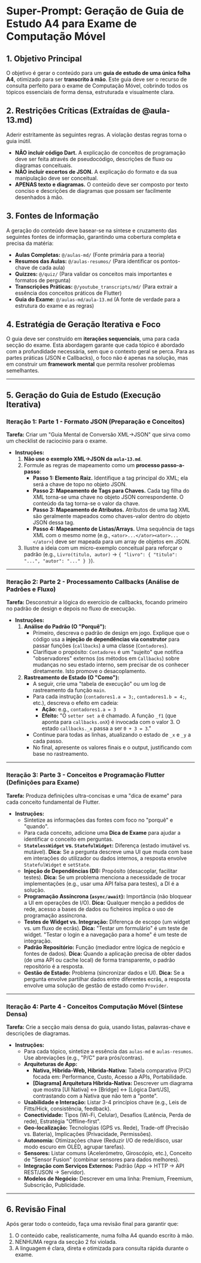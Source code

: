 # Super-Prompt: Geração de Guia de Estudo A4 para Exame de Computação Móvel

## 1. Objetivo Principal

O objetivo é gerar o conteúdo para um **guia de estudo de uma única folha A4**, otimizado para ser **transcrito à mão**. Este guia deve ser o recurso de consulta perfeito para o exame de Computação Móvel, cobrindo todos os tópicos essenciais de forma densa, estruturada e visualmente clara.

## 2. Restrições Críticas (Extraídas de @aula-13.md)

Aderir estritamente às seguintes regras. A violação destas regras torna o guia inútil.

- **NÃO incluir código Dart.** A explicação de conceitos de programação deve ser feita através de pseudocódigo, descrições de fluxo ou diagramas conceituais.
- **NÃO incluir excertos de JSON.** A explicação do formato e da sua manipulação deve ser conceitual.
- **APENAS texto e diagramas.** O conteúdo deve ser composto por texto conciso e descrições de diagramas que possam ser facilmente desenhados à mão.

## 3. Fontes de Informação

A geração do conteúdo deve basear-se na síntese e cruzamento das seguintes fontes de informação, garantindo uma cobertura completa e precisa da matéria:

- **Aulas Completas:** `@/aulas-md/` (Fonte primária para a teoria)
- **Resumos das Aulas:** `@/aulas-resumos/` (Para identificar os pontos-chave de cada aula)
- **Quizzes:** `@/quiz/` (Para validar os conceitos mais importantes e formatos de pergunta)
- **Transcrições Práticas:** `@/youtube_transcripts/md/` (Para extrair a essência dos conceitos práticos de Flutter)
- **Guia do Exame:** `@/aulas-md/aula-13.md` (A fonte de verdade para a estrutura do exame e as regras)

## 4. Estratégia de Geração Iterativa e Foco

O guia deve ser construído em **iterações sequenciais**, uma para cada secção do exame. Esta abordagem garante que cada tópico é abordado com a profundidade necessária, sem que o contexto geral se perca. Para as partes práticas (JSON e Callbacks), o foco não é apenas na solução, mas em construir um **framework mental** que permita resolver problemas semelhantes.

---

## 5. Geração do Guia de Estudo (Execução Iterativa)

### **Iteração 1: Parte 1 - Formato JSON (Preparação e Conceitos)**

**Tarefa:** Criar um "Guia Mental de Conversão XML->JSON" que sirva como um checklist de raciocínio para o exame.

- **Instruções:**
    1.  **Não use o exemplo XML->JSON da `aula-13.md`**.
    2.  Formule as regras de mapeamento como um **processo passo-a-passo**:
        -   **Passo 1: Elemento Raiz.** Identifique a tag principal do XML; ela será a chave de topo no objeto JSON.
        -   **Passo 2: Mapeamento de Tags para Chaves.** Cada tag filha do XML torna-se uma chave no objeto JSON correspondente. O conteúdo da tag torna-se o valor da chave.
        -   **Passo 3: Mapeamento de Atributos.** Atributos de uma tag XML são geralmente mapeados como chaves-valor dentro do objeto JSON dessa tag.
        -   **Passo 4: Mapeamento de Listas/Arrays.** Uma sequência de tags XML com o mesmo nome (e.g., `<ator>...</ator><ator>...</ator>`) deve ser mapeada para um array de objetos em JSON.
    3.  Ilustre a ideia com um micro-exemplo conceitual para reforçar o padrão (e.g., `Livro(titulo, autor)` -> `{ "livro": { "titulo": "...", "autor": "..." } }`).

---

### **Iteração 2: Parte 2 - Processamento Callbacks (Análise de Padrões e Fluxo)**

**Tarefa:** Desconstruir a lógica do exercício de callbacks, focando primeiro no padrão de design e depois no fluxo de execução.

- **Instruções:**
    1.  **Análise do Padrão (O "Porquê"):**
        -   Primeiro, descreva o padrão de design em jogo. Explique que o código usa a **injeção de dependências via construtor** para passar funções (`callbacks`) a uma classe (`Contadores`).
        -   Clarifique o propósito: `Contadores` é um "sujeito" que notifica "observadores" externos (os métodos em `Callbacks`) sobre mudanças no seu estado interno, sem precisar de os conhecer diretamente. Isto promove o desacoplamento.
    2.  **Rastreamento de Estado (O "Como"):**
        -   A seguir, crie uma "tabela de execução" ou um log de rastreamento da função `main`.
        -   Para cada instrução (`contadores1.a = 3;`, `contadores1.b = 4;`, etc.), descreva o efeito em cadeia:
            - **Ação:** e.g., `contadores1.a = 3`
            - **Efeito:** "O `setter set a` é chamado. A função `_f1` (que aponta para `callbacks.onX`) é invocada com o valor 3. O estado `callbacks._x` passa a ser `0 + 3 = 3`."
        -   Continue para todas as linhas, atualizando o estado de `_x` e `_y` a cada passo.
        -   No final, apresente os valores finais e o output, justificando com base no rastreamento.

---

### **Iteração 3: Parte 3 - Conceitos e Programação Flutter (Definições para Exame)**

**Tarefa:** Produza definições ultra-concisas e uma "dica de exame" para cada conceito fundamental de Flutter.

- **Instruções:**
    - Sintetize as informações das fontes com foco no "porquê" e "quando".
    - Para cada conceito, adicione uma **Dica de Exame** para ajudar a identificar o conceito em perguntas.
    - **`StatelessWidget` vs. `StatefulWidget`:** Diferença (estado imutável vs. mutável). **Dica:** Se a pergunta descreve uma UI que muda com base em interações do utilizador ou dados internos, a resposta envolve `StatefulWidget` e `setState`.
    - **Injeção de Dependências (DI):** Propósito (desacoplar, facilitar testes). **Dica:** Se um problema menciona a necessidade de trocar implementações (e.g., usar uma API falsa para testes), a DI é a solução.
    - **Programação Assíncrona (`async/await`):** Importância (não bloquear a UI em operações de I/O). **Dica:** Qualquer menção a pedidos de rede, acesso a bases de dados ou ficheiros implica o uso de programação assíncrona.
    - **Testes de Widget vs. Integração:** Diferença de escopo (um widget vs. um fluxo de ecrãs). **Dica:** "Testar um formulário" é um teste de widget. "Testar o login e a navegação para a home" é um teste de integração.
    - **Padrão Repositório:** Função (mediador entre lógica de negócio e fontes de dados). **Dica:** Quando a aplicação precisa de obter dados (de uma API ou cache local) de forma transparente, o padrão repositório é a resposta.
    - **Gestão de Estado:** Problema (sincronizar dados e UI). **Dica:** Se a pergunta envolve partilhar dados entre diferentes ecrãs, a resposta envolve uma solução de gestão de estado como `Provider`.

---

### **Iteração 4: Parte 4 - Conceitos Computação Móvel (Síntese Densa)**

**Tarefa:** Crie a secção mais densa do guia, usando listas, palavras-chave e descrições de diagramas.

- **Instruções:**
    - Para cada tópico, sintetize a essência das `aulas-md` e `aulas-resumos`. Use abreviações (e.g., "P/C" para prós/contras).
    - **Arquiteturas de App:**
        - **Nativa, Híbrida-Web, Híbrida-Nativa:** Tabela comparativa (P/C) focada em: Performance, Custo, Acesso a APIs, Portabilidade.
        - **[Diagrama] Arquitetura Híbrida-Nativa:** Descrever um diagrama que mostra [UI Nativa] <-> [Bridge] <-> [Lógica Dart/JS], contrastando com a Nativa que não tem a "ponte".
    - **Usabilidade e Interação:** Listar 3-4 princípios chave (e.g., Leis de Fitts/Hick, consistência, feedback).
    - **Conectividade:** Tipos (Wi-Fi, Celular), Desafios (Latência, Perda de rede), Estratégia "Offline-first".
    - **Geo-localização:** Tecnologias (GPS vs. Rede), Trade-off (Precisão vs. Bateria), Implicações (Privacidade, Permissões).
    - **Autonomia:** Otimizações chave (Reduzir I/O de rede/disco, usar modo escuro em OLED, agrupar tarefas).
    - **Sensores:** Listar comuns (Acelerómetro, Giroscópio, etc.), Conceito de "Sensor Fusion" (combinar sensores para dados melhores).
    - **Integração com Serviços Externos:** Padrão (App -> HTTP -> API REST/JSON -> Servidor).
    - **Modelos de Negócio:** Descrever em uma linha: Premium, Freemium, Subscrição, Publicidade.

---

## 6. Revisão Final

Após gerar todo o conteúdo, faça uma revisão final para garantir que:
1.  O conteúdo cabe, realisticamente, numa folha A4 quando escrito à mão.
2.  NENHUMA regra da secção 2 foi violada.
3.  A linguagem é clara, direta e otimizada para consulta rápida durante o exame. 